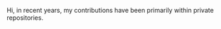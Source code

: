 Hi, in recent years, my contributions have been primarily within private repositories.

<!---
radicek/radicek is a ✨ special ✨ repository because its `README.md` (this file) appears on your GitHub profile.
You can click the Preview link to take a look at your changes.
--->
